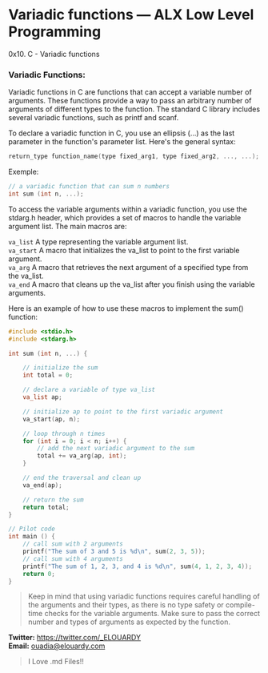 # Variadic functions — ALX Low Level Programming
0x10. C - Variadic functions

### Variadic Functions:
Variadic functions in C are functions that can accept a variable number of arguments. These functions provide a way to pass an arbitrary number of arguments of different types to the function. The standard C library includes several variadic functions, such as printf and scanf.

To declare a variadic function in C, you use an ellipsis (...) as the last parameter in the function's parameter list. Here's the general syntax:
```c
return_type function_name(type fixed_arg1, type fixed_arg2, ..., ...);
```
Exemple:
```c
// a variadic function that can sum n numbers
int sum (int n, ...); 
```
To access the variable arguments within a variadic function, you use the stdarg.h header, which provides a set of macros to handle the variable argument list. The main macros are:

`va_list` A type representing the variable argument list.\
`va_start` A macro that initializes the va_list to point to the first variable argument.\
`va_arg` A macro that retrieves the next argument of a specified type from the va_list.\
`va_end` A macro that cleans up the va_list after you finish using the variable arguments.

Here is an example of how to use these macros to implement the sum() function:

```c
#include <stdio.h>
#include <stdarg.h>

int sum (int n, ...) {

    // initialize the sum
    int total = 0;

    // declare a variable of type va_list
    va_list ap;

    // initialize ap to point to the first variadic argument
    va_start(ap, n); 

    // loop through n times
    for (int i = 0; i < n; i++) {
        // add the next variadic argument to the sum
        total += va_arg(ap, int);
    }

    // end the traversal and clean up
    va_end(ap);

    // return the sum
    return total;
}

// Pilot code
int main () {
    // call sum with 2 arguments
    printf("The sum of 3 and 5 is %d\n", sum(2, 3, 5));
    // call sum with 4 arguments
    printf("The sum of 1, 2, 3, and 4 is %d\n", sum(4, 1, 2, 3, 4));
    return 0;
}

```

> Keep in mind that using variadic functions requires careful handling of the arguments and their types, as there is no type safety or compile-time checks for the variable arguments. Make sure to pass the correct number and types of arguments as expected by the function.

**Twitter:** https://twitter.com/_ELOUARDY \
**Email:** ouadia@elouardy.com
> I Love .md Files!!


